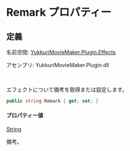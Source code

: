 # Remark プロパティー

## 定義

名前空間: [YukkuriMovieMaker.Plugin.Effects](../../index.md)

アセンブリ: YukkuriMovieMaker.Plugin.dll

<br/>

エフェクトについて備考を取得または設定します。

```csharp
public string Remark { get; set; }
```

#### プロパティー値
[String](https://learn.microsoft.com/ja-jp/dotnet/api/system.string)

備考。